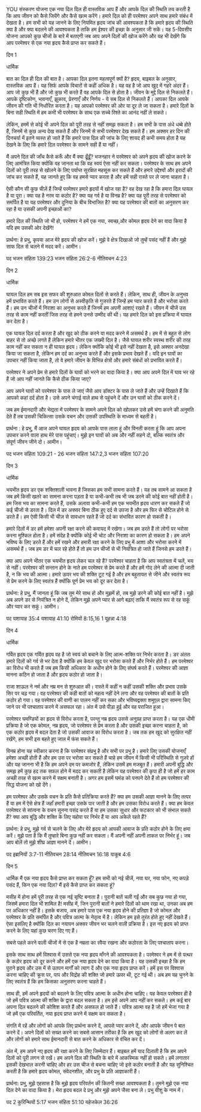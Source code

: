 YOU संस्करण योजना
एक नया दिल
दिल ही वास्तविक आप हैं और आपके दिल की स्थिति तय करती है कि आप जीवन को कैसे जियेंगे और कैसे खत्म करेंगे। हमारे दिल को ही परमेश्वर अपने साथ हमारे संबंध में देखता है। हम सभी को यह जानने के लिए नियमित हृदय जांच की आवश्यकता है कि हमारे हृदय की स्थिति क्या है और क्या बदलने की आवश्यकता है ताकि हम ईश्वर की इच्छा के अनुसार जी सकें। यह 5-दिवसीय योजना आपको कुछ चीजों के बारे में बताएगी जब आप अपने दिलों की खोज करेंगे और यह भी देखेंगे कि आप परमेश्वर से एक नया हृदय कैसे प्राप्त कर सकते हैं।

दिन 1

धार्मिक

बात का दिल ही दिल की बात है।
आपका दिल इतना महत्वपूर्ण क्यों है?
हृदय, बाइबल के अनुसार, वास्तविक आप हैं। यह सिर्फ आपके विचारों से कहीं अधिक है। यह वह है जो आप खुद में गहरे अंदर हैं। आप जो कुछ भी हैं और जो कुछ भी करते हैं वह आपके दिल से होता है। जीवन के मुद्दे दिल से निकलते हैं। आपके दृष्टिकोण, भावनाएँ, झुकाव, प्रेरणाएँ और निर्णय - ये सब दिल से निकलते हैं। आपका दिल आपके जीवन की गति भी निर्धारित करता है। यह आपको परमेश्वर की ओर या दूर ले जा सकता है। हमारे दिलों के बिना सही स्थिति में हम कभी भी परमेश्वर के साथ एक सच्चे रिश्ते का आनंद नहीं ले सकते। 

लेकिन, हममें से कोई भी अपने दिल को पूरी तरह से नहीं समझ सकता है। हम सभी के पास अंधे धब्बे होते हैं, जिनमें से कुछ अन्य देख सकते हैं और जिनमें से सभी परमेश्वर देख सकते हैं। हम अक्सर हर दिन की दिनचर्या में इतने व्यस्त हो जाते हैं कि हमारे पास दिल की जांच के लिए शायद ही कभी समय होता है यह देखने के लिए कि हमारे दिल परमेश्वर के सामने सही हैं या नहीं।

मैं अपने दिल की जाँच कैसे करूँ और मैं क्या ढूँढ़ूँ?
भजनहार ने परमेश्वर को अपने हृदय की खोज करने के लिए आमंत्रित किया क्योंकि वह जानता था कि वह स्वयं ऐसा नहीं कर सकता। परमेश्वर के साथ हम अपने दिलों को पूरी तरह से खोलने के लिए पर्याप्त सुरक्षित महसूस कर सकते हैं और हमारे उद्देश्यों और इरादों की जांच कर सकते हैं, यह जानते हुए कि वह हमसे प्यार करता है और हमें सही रास्ते पर ले जाना चाहता है। 

ऐसी कौन सी कुछ चीज़ें हैं जिन्हें परमेश्वर हमारे हृदयों में खोज रहा है?
वह देख रहा है कि हमारा दिल घायल है या पूरा। क्या यह है नरम या कठोर है? क्या यह गर्व है या विनम्र है? क्या यह पूरी तरह से परमेश्वर को समर्पित है या यह परमेश्वर और दुनिया के बीच विभाजित है? क्या यह परमेश्वर की बातों का अनुसरण कर रहा है या उसकी अपनी इच्छाओं का?

हमारे दिल की स्थिति जो भी हो, परमेश्वर ने हमें एक नया, स्वच्छ,और कोमल हृदय देने का वादा किया है यदि हम उसकी ओर देखेंगे!

प्रार्थना: हे प्रभु, कृपया आज मेरे हृदय की खोज करें। मुझे वे क्षेत्र दिखाओ जो तुम्हें पसंद नहीं हैं और मुझे साफ दिल से चलने में मदद करें। आमीन।

पद 
भजन संहिता 139:23
भजन संहिता 26:2-6
नीतिवचन 4:23
 
दिन 2

धार्मिक

घायल दिल
हम सब इस सफर की शुरुआत कोमल दिलों से करते हैं। लेकिन, साथ ही, जीवन के अनुभव हमें प्रभावित करते हैं। हम उन लोगों से अस्वीकृति से गुजरते हैं जिन्हें हम प्यार करते हैं और भरोसा करते हैं। हम उन चीजों में निराशा का अनुभव करते हैं जिनमें हम अपनी आशाएं रखते हैं। जीवन में चीजें उस तरह से काम नहीं करतीं जिस तरह से हमने उनसे उम्मीद की थी। यह हमारे दिल को इस प्रक्रिया में घायल कर देता है।

एक घायल दिल दर्द करता है और खुद को ठीक करने या मदद करने में असमर्थ है। हम में से बहुत से लोग बाहर से तो अच्छे लगते हैं लेकिन हमारे भीतर एक जख्मी दिल है। जैसे घायल शरीर स्वस्थ शरीर की तरह काम नहीं कर सकता न ही घायल हृदय। लेकिन क्योंकि कोई भी इसे नहीं देखता है, इसे अक्सर अनदेखा किया जा सकता है, लेकिन हम दर्द का अनुभव करते हैं और इसके प्रभाव देखते हैं। यदि इन घावों का उपचार नहीं किया जाता है, तो वे हमारे जीवन के विभिन्न क्षेत्रों और हमारे संबंधों को प्रभावित करते हैं।

परमेश्वर ने अपने प्रेम से हमारे दिलों के घावों को भरने का वादा किया है। क्या आप अपने दिल में घाव भर रहे हैं जो आप नहीं जानते कि कैसे ठीक किया जाए?

आप अपने घावों को परमेश्वर के पास ले जाएं जैसे आप डॉक्टर के पास ले जाते हैं और उन्हें दिखाते हैं कि आपको कहां दर्द होता है। उसे अपने चंगाई वाले हाथ से पहुंचने दें और उन घावों को ठीक करने दें।

जब हम ईमानदारी और भेद्यता में परमेश्वर के सामने अपने दिल को खोलकर उसे हमें चंगा करने की अनुमति देते हैं तब उसकी चिकित्सा उसके वचन और उसकी उपस्थिति के माध्यम से बहती है।

प्रार्थना : हे प्रभु, मैं आज अपने घायल हृदय को आपके पास लाता हूं और विनती करता हूं कि आप अपना उपचार करने वाला हाथ मेरे पास पहुंचाएं। मुझे इन घावों को अब और नहीं सहने दो, बल्कि स्वतंत्र और संपूर्ण जीवन जीने दो। आमीन।

पद 
भजन संहिता 109:21 - 26
भजन संहिता 147:2,3
भजन संहिता 107:20


 
दिन 3

धार्मिक

भयभीत हृदय
डर एक शक्तिशाली भावना है जिसका हम सभी सामना करते हैं। यह तब सामने आ सकता है जब हमें किसी खतरे का सामना करना पड़ता है या कभी-कभी तब भी जब डरने की कोई बात नहीं होती है। हम जिस भय का सामना करते हैं, उसके अलावा कभी-कभी हम एक भयभीत हृदय धारण कर सकते हैं जो कई चीजों से डरता है। दिल में डर अक्सर बिना ठीक हुए दर्द से उपजा है और हम फिर से चोटिल होने से डरते हैं। हम ऐसी किसी भी चीज़ से सावधान रहते हैं जो दर्द का संभावित कारण हो सकती है।

हमारे दिलों में डर हमें हमेशा अपनी रक्षा करने की कवायद में रखेगा। जब हम डरते हैं तो लोगों पर भरोसा करना मुश्किल होता है। हमें संदेह है क्योंकि कोई भी चोट और निराशा का कारण हो सकता है। हम अपने भविष्य के लिए डरते हैं और हमें रखने और हमारी रक्षा करने के लिए प्रभु में आशा और भरोसा करने में असमर्थ हैं। जब हम डर में चल रहे होते हैं तो हम उन चीजों से भी नियंत्रित हो जाते हैं जिनसे हम डरते हैं।

क्या आप अपने भीतर एक भयभीत हृदय लेकर चल रहे हैं? परमेश्वर चाहता है कि आप स्वतंत्रता में चलें, भय से नहीं। परमेश्वर की सन्तान होने के नाते हम परमेश्वर से प्रेम करते हैं और हमें गोद लेने की आत्मा दी जाती है, न कि भय की आत्मा। हमारे ऊपर भय की शक्ति टूट गई है और हम बहुतायत से जीने और स्वतंत्र रूप से प्रेम करने के लिए स्वतंत्र हैं क्योंकि पूर्ण प्रेम भय को दूर कर देता है।

प्रार्थना: हे प्रभु, मैं जानता हूं कि जब तुम मेरे साथ हो और मुझमें हो, तब मुझे डरने की कोई बात नहीं है। मुझे अब अपने डर से नियंत्रित न होने दें, लेकिन मुझे अपने प्यार से आगे बढ़ाएं ताकि मैं स्वतंत्र रूप से रह सकूं और प्यार कर सकूं। आमीन।

पद 
यशायाह 35:4
यशायाह 41:10
रोमियों 8:15,16
1 यूहन्ना 4:18


 
दिन 4

धार्मिक

गर्वित हृदय
एक गर्वित हृदय वह है जो स्वयं को बचाने के लिए आत्म-शक्ति पर निर्भर करता है। डर अंततः हमारे दिलों को गर्व से भर देता है क्योंकि हम केवल खुद पर भरोसा करते हैं और निर्भर होते हैं। हम परमेश्वर का विरोध भी करते हैं जब हम किसी अधिकार के अधीन होने के लिए संघर्ष करते हैं। परमेश्वर की आज्ञा मानना कठिन हो जाता है और हृदय कठोर हो जाता है।

राजा शाऊल ने नर्म और नम्र मन से शुरुआत की। रास्ते में कहीं न कहीं उसकी शक्ति और प्रभाव उसके सिर पर चढ़ गया। वह परमेश्वर की कही बातों को महत्व नहीं देने लगा और वह परमेश्वर की बातों के प्रति कठोर हो गया। वह परमेश्वर की वाणी का पालन नहीं कर सका और भविष्यद्वक्ता शमूएल द्वारा सामना किए जाने पर भी पश्चाताप करने में असफल रहा। अंत में उसे पीड़ा हुई और वह पराजित हुआ।

परमेश्वर घमण्डियों का हृदय से विरोध करता है, परन्तु नम्र हृदय उससे अनुग्रह प्राप्त करता है। यह एक धीमी प्रक्रिया है जो एक कोमल, नम्र हृदय, जो परमेश्वर से प्रेम करता है और उसकी इच्छा करना चाहता है, को एक कठोर हृदय में बदल देता है जो उसकी आवाज का विरोध करता है। जब तक हम खुद को सुरक्षित नहीं रखेंगे, हम सभी इस बहते हुए जाल में फंस सकते हैं।

विनम्र होना यह स्वीकार करना है कि परमेश्वर संप्रभु है और सभी पर प्रभु है। हमारे लिए उसकी योजनाएँ हमेशा अच्छी होती हैं और हम उस पर भरोसा कर सकते हैं चाहे हम जीवन में किसी भी परिस्थिति से गुज़रे हों और यह जानना भी है कि हम अपने दम पर कमजोर हैं, लेकिन उसमें हम मजबूत हैं। हमारी अपनी बुद्धि और समझ हमें कुछ हद तक सफल होने में मदद कर सकती है लेकिन यह परमेश्वर की कृपा ही है जो हमें हर काम अच्छी तरह से खत्म करने में सक्षम बनाती है। अगर हम इसमें घमंड को पनपने देते हैं तो हम परमेश्वर की सिद्ध योजना को खो देंगे।

हम परमेश्वर और उसके वचन के प्रति कैसे प्रतिक्रिया करते हैं? क्या हम उसकी आज्ञा मानने के लिए तत्पर हैं या हम में ऐसे क्षेत्र हैं जहाँ हमारी इच्छा उसके पार जाती है और हम उसका विरोध करते हैं। क्या हम केवल परमेश्वर से सांत्वना के वचन सुनना पसंद करते हैं या हम उसका सुधार और फटकार को भी संभाल सकते हैं? क्या आप बुद्धि और शक्ति के लिए यहोवा पर निर्भर हैं या आप अकेले रहते हैं?

प्रार्थना: हे प्रभु, मुझे गर्व से चलने के लिए और मेरे हृदय को आपकी आवाज के प्रति कठोर होने के लिए क्षमा करें। मुझे पता है कि मैं तुम्हारे बिना कुछ नहीं कर सकता। मैं अपनी नहीं अपनी ताकत पर निर्भर हूं। जब आप बोलें तो मुझे शीघ्र आज्ञा मानने दें। आमीन।

पद 
इब्रानियों 3:7-11
नीतिवचन 28:14
नीतिवचन 16:18
याकूब 4:6

 
दिन 5

धार्मिक
मैं एक नया हृदय कैसे प्राप्त कर सकता हूँ?
हम सभी को नई चीजें, नया घर, नया फोन, नए कपड़े पसंद हैं, किन एक नया दिल? मैं इसे कैसे प्राप्त कर सकता हूं?

मसीह में होना हमें पूरी तरह से एक नई सृष्टि बनाता है। पुरानी बातें चली गईं और सब कुछ नया हो गया, जिसमें हमारा दिल भी शामिल है! मसीह में, जिन पुरानी बातों ने हमारे दिलों को थाम रखा था, उनका अब हम पर अधिकार नहीं है। इसके बजाय, अब हमारे पास एक नया हृदय होने की प्रतिज्ञा है जो कोमल और परमेश्वर के प्रति समर्पित है और पवित्र आत्मा के नेतृत्व में है। लेकिन हम इसे तुरंत होते हुए नहीं देखते हैं। ऐसा इसलिए है क्योंकि दिल का नयापन अक्सर जीवन भर चलने वाली प्रक्रिया है। इस नए हृदय को प्राप्त करने के लिए यहां कुछ चरण दिए गए हैं।

सबसे पहले करने वाली चीजों में से एक है नम्रता का रवैया रखना और कठोरता के लिए पश्चाताप करना।

इसके साथ साथ हमें विश्वास में उससे एक नया हृदय माँगने की आवश्यकता है। परमेश्वर ने हम में से पत्थर के कठोर हृदय को दूर करने और हमें एक नया हृदय देने का वादा किया है। यह उसकी इच्छा है कि हम पुराने हृदय और उस में से उतपन मार्गों को त्याग दें और एक नया हृदय प्राप्त करें। हमें इस पर विश्वास करना चाहिए की क्रूस पर, पाप और विद्रोह की शक्ति जो हमारे ऊपर थी, टूट गई थी। अब हम यह चुनने के लिए स्वतंत्र हैं कि हम किसका अनुसरण करना चाहते हैं।

साथ ही, हमें अपने हृदयों को बदलने के लिए पवित्र आत्मा के अधीन होना चाहिए। यह केवल परमेश्वर ही है जो हमें पवित्र आत्मा की शक्ति के द्वारा बदल सकता है। हम इसे अपने आप नहीं कर सकते। हम कई बार अपना दिल बदलने की कोशिश करते हैं और असफल हो जाते हैं। पवित्र आत्मा वह है जो हमें भेजा गया है जो हमें एक परिवर्तित, नया हृदय प्राप्त करने में सक्षम कर सकता है।

संगति में रहें और लोगों को आपके लिए प्रार्थना करने दें, आपसे प्यार करने दें, और आपके जीवन पे बात करने दें। अपने दिलों को सख्त करने का सबसे आसान तरीका है कि हम खुद को लोगों से अलग कर लें और लोगों को हमारे साथ ईमानदारी से बात करने के अधिकार से वंचित कर दें।

अंत में, हम अपने नए हृदय की रक्षा करने के लिए जिम्मेदार हैं। बाइबल हमें याद दिलाती है कि हम अपने दिलों को पूरी लगन से रखें। हम अपने दिल की स्थिति के बारे में आकस्मिक नहीं हो सकते। हमें लगातार इसकी देखभाल करनी चाहिए और हर उस चीज से बचना चाहिए जो इसे कठोर बनाती है और यह सुनिश्चित करती है कि हमारे हृदय कोमल, संवेदनशील, और प्रभु के प्रति आज्ञाकारी हैं।

प्रार्थना: प्रभु, मुझे एहसास है कि मुझे हृदय परिवर्तन की कितनी सख्त आवश्यकता है। तुमने मुझे एक नया दिल देने का वादा किया है। मेरा हृदय बदल दे प्रभु और मुझे अपने जैसा बना ले। प्रभु यीशु के नाम में।

पद 
2 कुरिन्थियों 5:17
भजन संहिता 51:10
यहेजकेल 36:26


